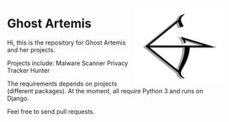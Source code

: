 <a href="https://ghostartemis.com/"><img src="https://github.com/sif/Ghost-Artemis/raw/master/asset/readmelogo.png" alt="Ghost Artemis logo" title="Ghost Artemis" align="right" /></a>

Ghost Artemis
=============
Hi, this is the repository for Ghost Artemis and her projects.

Projects include:
Malware Scanner
Privacy Tracker
Hunter

The requirements depends on projects (different packages). At the moment, all require Python 3 and runs on Django.

Feel free to send pull requests.
